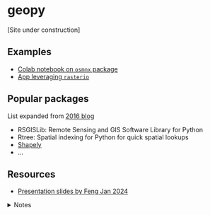 # geopy

[Site under construction]

## Examples

- [Colab notebook on ```osmnx``` package](open_street_map_demo.ipynb)
- [App leveraging ```rasterio```](https://can-ale.streamlit.app/)
 
## Popular packages

List expanded from [2016 blog](https://automating-gis-processes.github.io/2016/Lesson1-Intro-Python-GIS.html)
 
- RSGISLib: Remote Sensing and GIS Software Library for Python
- Rtree: Spatial indexing for Python for quick spatial lookups
- [Shapely](https://shapely.readthedocs.io/en/stable/)
- ...

## Resources
 

- [Presentation slides by Feng Jan 2024](https://sustainability-gis.readthedocs.io/en/latest/lessons/L4/disaster-management-with-vgi.html)

 <details>
  <summary>Notes</summary>

### Subthemes:
- Epidemiology
- Participation
- Transport
- Social science
- Social geography
- Health
- Climate/ environment

## Social media as source of ambient geographic info
- Citizen observatories for flood, earthquake, forest fires
- Need for NLP: resolve ambiguity "flood with people"
- Sentiments analysis to understand topics: e.g. Hurricanes Harvey, Maria, Irma:
 - caution, advice
 - sympathy, support
 - evidence of injury, mortality, missing people, damage infrastructure, etc.
 - request for donation/ volunteering
 - personal update
- Phases: preparedness, response, impact, recovery  

## Diff levels of spatial precisions
- City admin districts
- POI
- Geotag tweets (geo coordinate)

</details>
 
  

